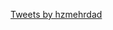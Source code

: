 <a class="twitter-timeline" data-height="400" data-theme="dark" href="https://twitter.com/hzmehrdad?ref_src=twsrc%5Etfw">Tweets by hzmehrdad</a> <script async src="https://platform.twitter.com/widgets.js" charset="utf-8"></script>
